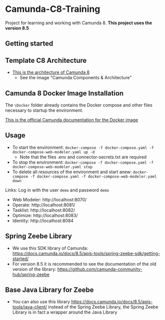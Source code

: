 # Camunda-C8-Training

Project for learning and working with Camunda 8.
**This project uses the version 8.5**

## Getting started

## Template C8 Architecture

- [This is the architecture of Camunda 8](https://docs.camunda.io/docs/8.5/guides/)
  - See the image "Camunda Components & Architecture"

## Camunda 8 Docker Image Installation

The `\Docker` folder already contains the Docker compose and other files necessary to startup the environment. 

[This is the official Camunda documentation for the Docker image](https://docs.camunda.io/docs/8.5/self-managed/setup/deploy/local/docker-compose/)

## Usage

- To start the environment: ``docker-compose -f docker-compose.yaml -f docker-compose-web-modeler.yaml up -d``
  - Note that the files .env and connector-secrets.txt are required
- To stop the environment: ``docker-compose -f docker-compose.yaml -f docker-compose-web-modeler.yaml stop``
- To delete all resources of the environment and start anew: ``docker-compose -f docker-compose.yaml -f docker-compose-web-modeler.yaml down``

Links:
Log in with the user ``demo`` and password ``demo``

* Web Modeler: http://localhost:8070/
* Operate: http://localhost:8081/
* Tasklist: http://localhost:8082/
* Optimize: http://localhost:8083/
* Identity: http://localhost:8084

## Spring Zeebe Library

* We use this SDK library of Camunda: https://docs.camunda.io/docs/8.5/apis-tools/spring-zeebe-sdk/getting-started/
* For version 8.5 it is recommended to see the documentation of the old version of the library: https://github.com/camunda-community-hub/spring-zeebe

## Base Java Library for Zeebe

* You can also use this library https://docs.camunda.io/docs/8.5/apis-tools/java-client/ instead of the Spring Zeebe Library, the Spring Zeebe Library is in fact a wrapper around the Java Library

